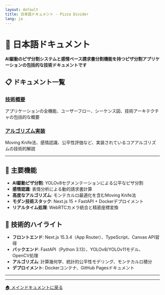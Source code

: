 ```yaml
---
layout: default
title: 日本語ドキュメント - Pizza Divider
lang: ja
---
```


# 📖 日本語ドキュメント

**AI駆動のピザ分割システムと感情ベース請求書分割機能を持つピザ分割アプリケーションの包括的な技術ドキュメントです**

## 📋 ドキュメント一覧

### [技術概要](overview)
アプリケーションの全機能、ユーザーフロー、シーケンス図、技術アーキテクチャの包括的な概要


### [アルゴリズム実装](algorithms)
Moving Knife法、感情認識、公平性評価など、実装されているコアアルゴリズムの技術的解説

---

## 🚀 主要機能

- **AI駆動ピザ分割**: YOLOv8セグメンテーションによる公平なピザ分割
- **感情認識**: 表情分析による動的請求書計算
- **高度なアルゴリズム**: モンテカルロ最適化を含むMoving Knife法
- **モダン技術スタック**: Next.js 15 + FastAPI + Dockerデプロイメント
- **リアルタイム処理**: WebRTCカメラ統合と精密座標変換

## 🔧 技術的ハイライト

- **フロントエンド**: Next.js 15.3.4（App Router）、TypeScript、Canvas API習得
- **バックエンド**: FastAPI（Python 3.13）、YOLOv8/YOLOv11モデル、OpenCV処理
- **アルゴリズム**: 計算幾何学、統計的公平性モデリング、モンテカルロ積分
- **デプロイメント**: Dockerコンテナ、GitHub Pagesドキュメント

---

---

[🏠 メインドキュメントに戻る](../)